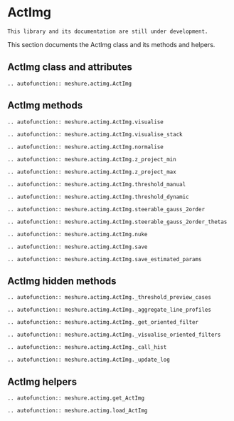 # ActImg 

```{warning}
This library and its documentation are still under development. 
```

This section documents the ActImg class and its methods and helpers.  


## ActImg class and attributes 

```{eval-rst}
.. autofunction:: meshure.actimg.ActImg
```

## ActImg methods

```{eval-rst}
.. autofunction:: meshure.actimg.ActImg.visualise
```

```{eval-rst}
.. autofunction:: meshure.actimg.ActImg.visualise_stack
```

```{eval-rst}
.. autofunction:: meshure.actimg.ActImg.normalise
```

```{eval-rst}
.. autofunction:: meshure.actimg.ActImg.z_project_min
```

```{eval-rst}
.. autofunction:: meshure.actimg.ActImg.z_project_max
```

```{eval-rst}
.. autofunction:: meshure.actimg.ActImg.threshold_manual
```

```{eval-rst}
.. autofunction:: meshure.actimg.ActImg.threshold_dynamic
```

```{eval-rst}
.. autofunction:: meshure.actimg.ActImg.steerable_gauss_2order
```

```{eval-rst}
.. autofunction:: meshure.actimg.ActImg.steerable_gauss_2order_thetas
```

```{eval-rst}
.. autofunction:: meshure.actimg.ActImg.nuke
```

```{eval-rst}
.. autofunction:: meshure.actimg.ActImg.save
```

```{eval-rst}
.. autofunction:: meshure.actimg.ActImg.save_estimated_params
```



## ActImg hidden methods

```{eval-rst}
.. autofunction:: meshure.actimg.ActImg._threshold_preview_cases
```

```{eval-rst}
.. autofunction:: meshure.actimg.ActImg._aggregate_line_profiles
```

```{eval-rst}
.. autofunction:: meshure.actimg.ActImg._get_oriented_filter
```

```{eval-rst}
.. autofunction:: meshure.actimg.ActImg._visualise_oriented_filters
```

```{eval-rst}
.. autofunction:: meshure.actimg.ActImg._call_hist
```

```{eval-rst}
.. autofunction:: meshure.actimg.ActImg._update_log
```



## ActImg helpers 

```{eval-rst}
.. autofunction:: meshure.actimg.get_ActImg
```

```{eval-rst}
.. autofunction:: meshure.actimg.load_ActImg
```